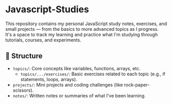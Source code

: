 # Javascript-Studies

This repository contains my personal JavaScript study notes, exercises, and small projects — from the basics to more advanced topics as I progress.  
It's a space to track my learning and practice what I'm studying through tutorials, courses, and experiments.

## 📂 Structure

- `topics/`: Core concepts like variables, functions, arrays, etc.
  - `topics/.../exercises/`: Basic exercises related to each topic (e.g., if statements, loops, arrays).
- `projects/`: Mini projects and coding challenges (like rock-paper-scissors).
- `notes/`: Written notes or summaries of what I've been learning.
